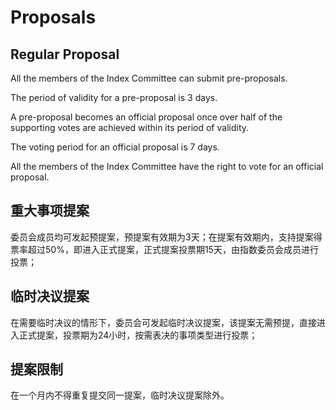 # Proposals

## Regular Proposal

All the members of the Index Committee can submit pre-proposals.

The period of validity for a pre-proposal is 3 days.&#x20;

A pre-proposal becomes an official proposal once over half of the supporting votes are achieved within its period of validity.&#x20;

The voting period for an official proposal is 7 days.

&#x20;All the members of the Index Committee have the right to vote for an official proposal.

## 重大事项提案

委员会成员均可发起预提案，预提案有效期为3天；在提案有效期内，支持提案得票率超过50%，即进入正式提案，正式提案投票期15天，由指数委员会成员进行投票；

## 临时决议提案

在需要临时决议的情形下，委员会可发起临时决议提案，该提案无需预提，直接进入正式提案，投票期为24小时，按需表决的事项类型进行投票；

## 提案限制

在一个月内不得重复提交同一提案，临时决议提案除外。
